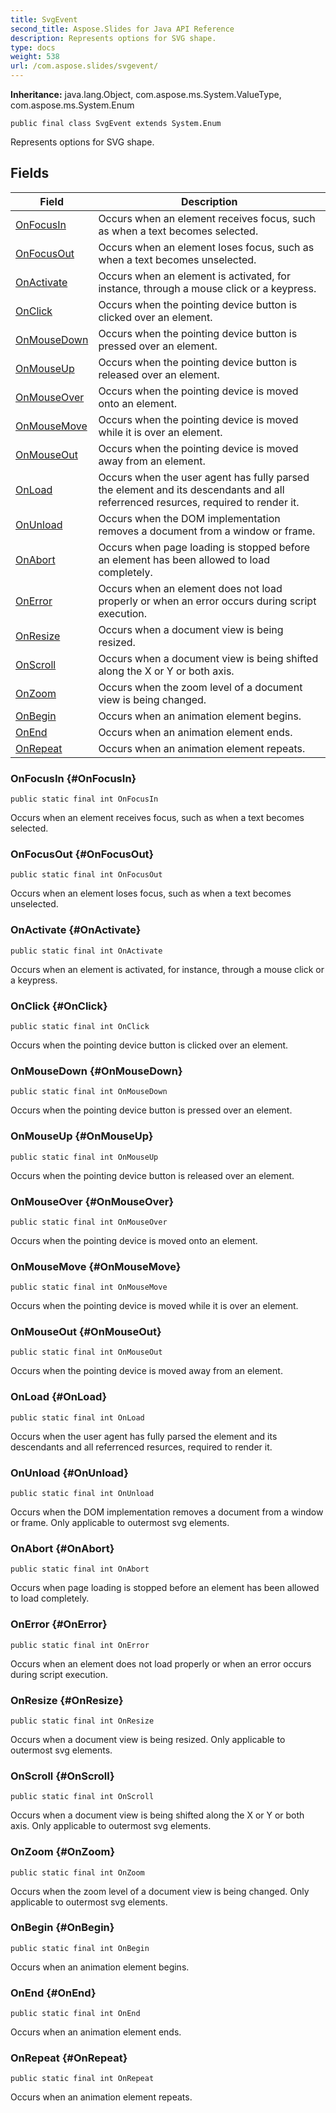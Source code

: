 ```yaml
---
title: SvgEvent
second_title: Aspose.Slides for Java API Reference
description: Represents options for SVG shape.
type: docs
weight: 538
url: /com.aspose.slides/svgevent/
---
```

**Inheritance:**
java.lang.Object, com.aspose.ms.System.ValueType, com.aspose.ms.System.Enum
```
public final class SvgEvent extends System.Enum
```

Represents options for SVG shape.
## Fields

| Field | Description |
| --- | --- |
| [OnFocusIn](#OnFocusIn) | Occurs when an element receives focus, such as when a text becomes selected. |
| [OnFocusOut](#OnFocusOut) | Occurs when an element loses focus, such as when a text becomes unselected. |
| [OnActivate](#OnActivate) | Occurs when an element is activated, for instance, through a mouse click or a keypress. |
| [OnClick](#OnClick) | Occurs when the pointing device button is clicked over an element. |
| [OnMouseDown](#OnMouseDown) | Occurs when the pointing device button is pressed over an element. |
| [OnMouseUp](#OnMouseUp) | Occurs when the pointing device button is released over an element. |
| [OnMouseOver](#OnMouseOver) | Occurs when the pointing device is moved onto an element. |
| [OnMouseMove](#OnMouseMove) | Occurs when the pointing device is moved while it is over an element. |
| [OnMouseOut](#OnMouseOut) | Occurs when the pointing device is moved away from an element. |
| [OnLoad](#OnLoad) | Occurs when the user agent has fully parsed the element and its descendants and all referrenced resurces, required to render it. |
| [OnUnload](#OnUnload) | Occurs when the DOM implementation removes a document from a window or frame. |
| [OnAbort](#OnAbort) | Occurs when page loading is stopped before an element has been allowed to load completely. |
| [OnError](#OnError) | Occurs when an element does not load properly or when an error occurs during script execution. |
| [OnResize](#OnResize) | Occurs when a document view is being resized. |
| [OnScroll](#OnScroll) | Occurs when a document view is being shifted along the X or Y or both axis. |
| [OnZoom](#OnZoom) | Occurs when the zoom level of a document view is being changed. |
| [OnBegin](#OnBegin) | Occurs when an animation element begins. |
| [OnEnd](#OnEnd) | Occurs when an animation element ends. |
| [OnRepeat](#OnRepeat) | Occurs when an animation element repeats. |
### OnFocusIn {#OnFocusIn}
```
public static final int OnFocusIn
```


Occurs when an element receives focus, such as when a text becomes selected.

### OnFocusOut {#OnFocusOut}
```
public static final int OnFocusOut
```


Occurs when an element loses focus, such as when a text becomes unselected.

### OnActivate {#OnActivate}
```
public static final int OnActivate
```


Occurs when an element is activated, for instance, through a mouse click or a keypress.

### OnClick {#OnClick}
```
public static final int OnClick
```


Occurs when the pointing device button is clicked over an element.

### OnMouseDown {#OnMouseDown}
```
public static final int OnMouseDown
```


Occurs when the pointing device button is pressed over an element.

### OnMouseUp {#OnMouseUp}
```
public static final int OnMouseUp
```


Occurs when the pointing device button is released over an element.

### OnMouseOver {#OnMouseOver}
```
public static final int OnMouseOver
```


Occurs when the pointing device is moved onto an element.

### OnMouseMove {#OnMouseMove}
```
public static final int OnMouseMove
```


Occurs when the pointing device is moved while it is over an element.

### OnMouseOut {#OnMouseOut}
```
public static final int OnMouseOut
```


Occurs when the pointing device is moved away from an element.

### OnLoad {#OnLoad}
```
public static final int OnLoad
```


Occurs when the user agent has fully parsed the element and its descendants and all referrenced resurces, required to render it.

### OnUnload {#OnUnload}
```
public static final int OnUnload
```


Occurs when the DOM implementation removes a document from a window or frame. Only applicable to outermost svg elements.

### OnAbort {#OnAbort}
```
public static final int OnAbort
```


Occurs when page loading is stopped before an element has been allowed to load completely.

### OnError {#OnError}
```
public static final int OnError
```


Occurs when an element does not load properly or when an error occurs during script execution.

### OnResize {#OnResize}
```
public static final int OnResize
```


Occurs when a document view is being resized. Only applicable to outermost svg elements.

### OnScroll {#OnScroll}
```
public static final int OnScroll
```


Occurs when a document view is being shifted along the X or Y or both axis. Only applicable to outermost svg elements.

### OnZoom {#OnZoom}
```
public static final int OnZoom
```


Occurs when the zoom level of a document view is being changed. Only applicable to outermost svg elements.

### OnBegin {#OnBegin}
```
public static final int OnBegin
```


Occurs when an animation element begins.

### OnEnd {#OnEnd}
```
public static final int OnEnd
```


Occurs when an animation element ends.

### OnRepeat {#OnRepeat}
```
public static final int OnRepeat
```


Occurs when an animation element repeats.

